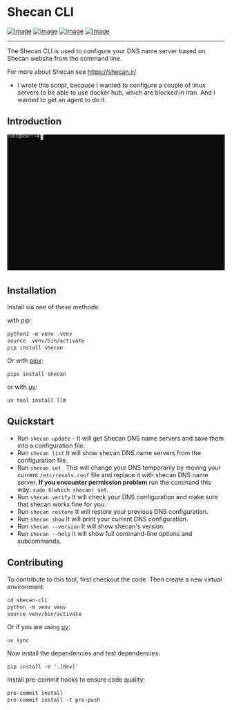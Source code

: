# Shecan CLI

[![image](https://img.shields.io/pypi/v/shecan.svg)](https://pypi.org/project/shecan/)
[![image](https://img.shields.io/pypi/l/shecan.svg)](https://pypi.org/project/shecan/)
[![image](https://img.shields.io/pypi/pyversions/shecan.svg)](https://pypi.org/project/shecan/)
[![image](https://img.shields.io/badge/Say%20Thanks-!-1EAEDB.svg)](https://saythanks.io/to/GreatBahram)

------------------------------------------------------------------------

The Shecan CLI is used to configure your DNS name server based on Shecan website from the command line.

For more about Shecan see https://shecan.ir/

* I wrote this script, because I wanted to configure a couple of linux servers to be able to use docker hub, which are blocked in Iran. And I wanted to get an agent to do it.

## Introduction

![How to use shecan?](./shecan.svg)

## Installation

Install via one of these methods:

with pip:
```shell
python3 -m venv .venv
source .venv/bin/activate
pip install shecan
```
Or with [pipx](https://pipx.pypa.io/stable/):
```shell
pipx install shecan
```
or with [uv](https://docs.astral.sh/uv/guides/tools/):
```shell
uv tool install llm
```
## Quickstart

* Run ``shecan update`` - It will get Shecan DNS name servers and save them into a configuration file.
* Run ``shecan list`` It will show shecan DNS name servers from the configuration file.
* Run ``shecan set `` This will change your DNS temporarily by moving your current `/etc/resolv.conf` file and replace it with shecan DNS name server. **If you encounter permission problem** run the command this way: `sudo $(which shecan) set`.
* Run ``shecan verify`` It will check your DNS configuration and make sure that shecan works fine for you.
* Run ``shecan restore`` It will restore your previous DNS configuration.
* Run ``shecan show`` It will print your current DNS configuration.
* Run ``shecan --version`` It will show shecan's version.
* Run ``shecan --help`` It will show full command-line options and subcommands.

## Contributing
To contribute to this tool, first checkout the code. Then create a new virtual environment:
```shell
cd shecan-cli
python -m venv venv
source venv/bin/activate
```
Or if you are using [uv](https://docs.astral.sh/uv/):
```shell
uv sync
```
Now install the dependencies and test dependencies:
```shell
pip install -e '.[dev]'
```
Install pre-commit hooks to ensure code quality:
```shell
pre-commit install
pre-commit install -t pre-push
```